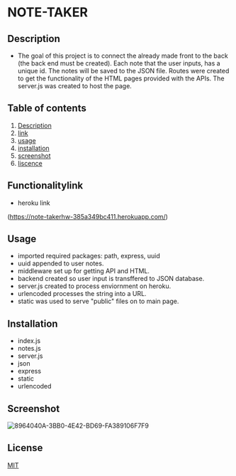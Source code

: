 # NOTE-TAKER


## Description

- The goal of this project is to connect the already made front to the back (the back end must be created). Each note that the user inputs, has a unique id. The notes will be saved to the JSON file. Routes were created to get the functionality of the HTML pages provided with the APIs. The server.js was created to host the page.

## Table of contents

1. [ Description ](#Description)
2. [ link ](#Functionalitylink)
3. [ usage ](#Usage)
4. [ installation ](#Installation)
5. [ screenshot ](#Screenshot)
6. [ liscence ](#License)

## Functionalitylink

- heroku link


(https://note-takerhw-385a349bc411.herokuapp.com/)



## Usage
 - imported required packages: path, express, uuid
 - uuid appended to user notes.
 - middleware set up for getting API and HTML.
 - backend created so user input is transffered to JSON database.
 - server.js created to process enviornment on heroku.
 - urlencoded processes the string into a URL.
 - static was used to serve "public" files on to main page.

## Installation 
- index.js
- notes.js
- server.js
- json
- express
- static
- urlencoded


## Screenshot 


![8964040A-3BB0-4E42-BD69-FA389106F7F9](https://github.com/elixit/note-taker/assets/63372291/a24cd49f-4468-470b-a57e-805c415969ea)


## License

[MIT](https://choosealicense.com/licenses/mit/)

